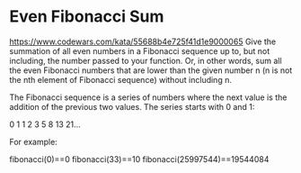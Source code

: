 # Even Fibonacci Sum
https://www.codewars.com/kata/55688b4e725f41d1e9000065
Give the summation of all even numbers in a Fibonacci sequence up to, but not including, the number passed to your function. Or, in other words, sum all the even Fibonacci numbers that are lower than the given number n (n is not the nth element of Fibonacci sequence) without including n.

The Fibonacci sequence is a series of numbers where the next value is the addition of the previous two values. The series starts with 0 and 1:

0 1 1 2 3 5 8 13 21...

For example:

fibonacci(0)==0
fibonacci(33)==10
fibonacci(25997544)==19544084

